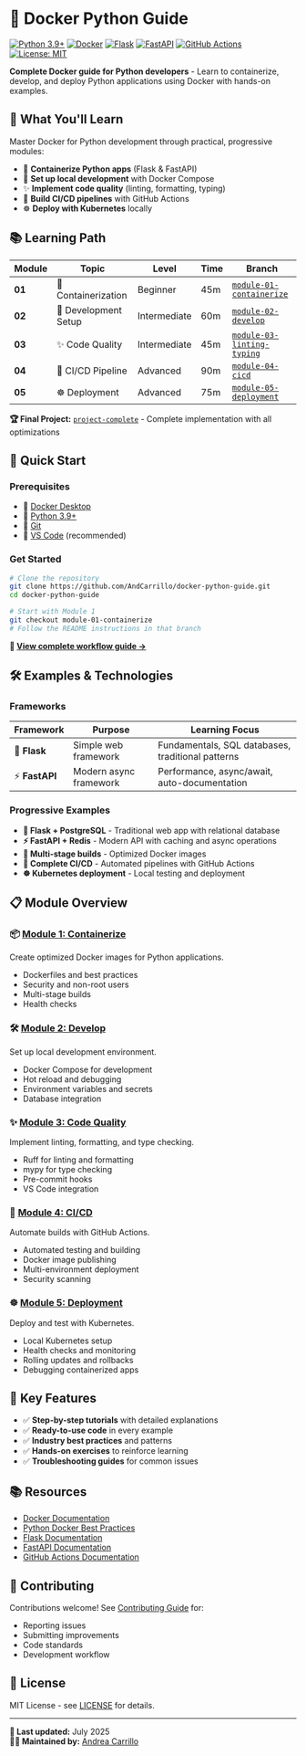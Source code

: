 # 🐳 Docker Python Guide

[![Python 3.9+](https://img.shields.io/badge/python-3.9+-blue.svg)](https://www.python.org/downloads/)
[![Docker](https://img.shields.io/badge/docker-24.0+-blue.svg)](https://docs.docker.com/)
[![Flask](https://img.shields.io/badge/Flask-3.0+-green.svg)](https://flask.palletsprojects.com/)
[![FastAPI](https://img.shields.io/badge/FastAPI-0.116.0+-green.svg)](https://fastapi.tiangolo.com)
[![GitHub Actions](https://img.shields.io/badge/GitHub%20Actions-enabled-brightgreen.svg)](https://github.com/features/actions)
[![License: MIT](https://img.shields.io/badge/License-MIT-yellow.svg)](https://opensource.org/licenses/MIT)

**Complete Docker guide for Python developers** - Learn to containerize, develop, and deploy Python applications using Docker with hands-on examples.

## 🎯 What You'll Learn

Master Docker for Python development through practical, progressive modules:

- 🐳 **Containerize Python apps** (Flask & FastAPI)
- 🔧 **Set up local development** with Docker Compose
- ✨ **Implement code quality** (linting, formatting, typing)
- 🚀 **Build CI/CD pipelines** with GitHub Actions
- ☸️ **Deploy with Kubernetes** locally

## 📚 Learning Path

| Module | Topic                | Level        | Time | Branch                                                            |
| ------ | -------------------- | ------------ | ---- | ----------------------------------------------------------------- |
| **01** | 🐳 Containerization  | Beginner     | 45m  | [`module-01-containerize`](../../tree/module-01-containerize)     |
| **02** | 🔧 Development Setup | Intermediate | 60m  | [`module-02-develop`](../../tree/module-02-develop)               |
| **03** | ✨ Code Quality      | Intermediate | 45m  | [`module-03-linting-typing`](../../tree/module-03-linting-typing) |
| **04** | 🚀 CI/CD Pipeline    | Advanced     | 90m  | [`module-04-cicd`](../../tree/module-04-cicd)                     |
| **05** | ☸️ Deployment        | Advanced     | 75m  | [`module-05-deployment`](../../tree/module-05-deployment)         |

**🏆 Final Project:** [`project-complete`](../../tree/project-complete) - Complete implementation with all optimizations

## 🚀 Quick Start

### Prerequisites

- 🐳 [Docker Desktop](https://docs.docker.com/get-docker/)
- 🐍 [Python 3.9+](https://www.python.org/downloads/)
- 📂 [Git](https://git-scm.com/downloads)
- 📝 [VS Code](https://code.visualstudio.com/) (recommended)

### Get Started

```bash
# Clone the repository
git clone https://github.com/AndCarrillo/docker-python-guide.git
cd docker-python-guide

# Start with Module 1
git checkout module-01-containerize
# Follow the README instructions in that branch
```

**📖 [View complete workflow guide →](BRANCH-WORKFLOW.md)**

## 🛠️ Examples & Technologies

### Frameworks

| Framework      | Purpose                | Learning Focus                                    |
| -------------- | ---------------------- | ------------------------------------------------- |
| 🧪 **Flask**   | Simple web framework   | Fundamentals, SQL databases, traditional patterns |
| ⚡ **FastAPI** | Modern async framework | Performance, async/await, auto-documentation      |

### Progressive Examples

- **🧪 Flask + PostgreSQL** - Traditional web app with relational database
- **⚡ FastAPI + Redis** - Modern API with caching and async operations
- **🔧 Multi-stage builds** - Optimized Docker images
- **🚀 Complete CI/CD** - Automated pipelines with GitHub Actions
- **☸️ Kubernetes deployment** - Local testing and deployment

## 📋 Module Overview

### 📦 [Module 1: Containerize](../../tree/module-01-containerize)

Create optimized Docker images for Python applications.

- Dockerfiles and best practices
- Security and non-root users
- Multi-stage builds
- Health checks

### 🛠️ [Module 2: Develop](../../tree/module-02-develop)

Set up local development environment.

- Docker Compose for development
- Hot reload and debugging
- Environment variables and secrets
- Database integration

### ✨ [Module 3: Code Quality](../../tree/module-03-linting-typing)

Implement linting, formatting, and type checking.

- Ruff for linting and formatting
- mypy for type checking
- Pre-commit hooks
- VS Code integration

### 🚀 [Module 4: CI/CD](../../tree/module-04-cicd)

Automate builds with GitHub Actions.

- Automated testing and building
- Docker image publishing
- Multi-environment deployment
- Security scanning

### ☸️ [Module 5: Deployment](../../tree/module-05-deployment)

Deploy and test with Kubernetes.

- Local Kubernetes setup
- Health checks and monitoring
- Rolling updates and rollbacks
- Debugging containerized apps

## 🎯 Key Features

- ✅ **Step-by-step tutorials** with detailed explanations
- ✅ **Ready-to-use code** in every example
- ✅ **Industry best practices** and patterns
- ✅ **Hands-on exercises** to reinforce learning
- ✅ **Troubleshooting guides** for common issues

## 📚 Resources

- [Docker Documentation](https://docs.docker.com/)
- [Python Docker Best Practices](https://docs.docker.com/language/python/)
- [Flask Documentation](https://flask.palletsprojects.com/)
- [FastAPI Documentation](https://fastapi.tiangolo.com/)
- [GitHub Actions Documentation](https://docs.github.com/en/actions)

## 🤝 Contributing

Contributions welcome! See [Contributing Guide](CONTRIBUTING.md) for:

- Reporting issues
- Submitting improvements
- Code standards
- Development workflow

## 📝 License

MIT License - see [LICENSE](LICENSE) for details.

---

**📅 Last updated:** July 2025  
**👨‍💻 Maintained by:** [Andrea Carrillo](https://github.com/AndCarrillo)
